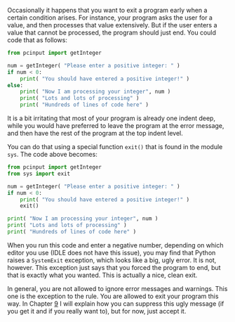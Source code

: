 Occasionally it happens that you want to exit a program early when a
certain condition arises. For instance, your program asks the user for a
value, and then processes that value extensively. But if the user enters
a value that cannot be processed, the program should just end. You could
code that as follows:

```python
from pcinput import getInteger

num = getInteger( "Please enter a positive integer: " )
if num < 0:
    print( "You should have entered a positive integer!" )
else:
    print( "Now I am processing your integer", num )
    print( "Lots and lots of processing" )
    print( "Hundreds of lines of code here" )
```

It is a bit irritating that most of your program is already one indent
deep, while you would have preferred to leave the program at the error
message, and then have the rest of the program at the top indent level.

You can do that using a special function `exit()` that is found in the
module `sys`. The code above becomes:

```python
from pcinput import getInteger
from sys import exit

num = getInteger( "Please enter a positive integer: " )
if num < 0:
    print( "You should have entered a positive integer!" )
    exit()

print( "Now I am processing your integer", num )
print( "Lots and lots of processing" )
print( "Hundreds of lines of code here" )
```

When you run this code and enter a negative number, depending on which
editor you use (IDLE does not have this issue), you may find that Python
raises a `SystemExit` exception, which looks like a big, ugly error. It
is not, however. This exception just says that you forced the program to
end, but that is exactly what you wanted. This is actually a nice, clean
exit.

In general, you are not allowed to ignore error messages and warnings.
This one is the exception to the rule. You are allowed to exit your
program this way. In Chapter
<a href="#ch:functions" data-reference-type="ref" data-reference="ch:functions">9</a>
I will explain how you can suppress this ugly message (if you get it and
if you really want to), but for now, just accept it.

